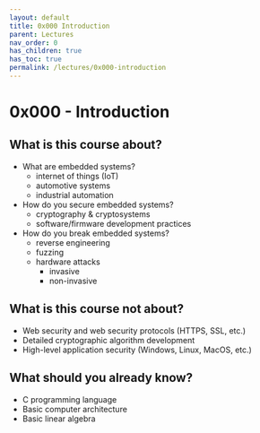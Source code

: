 ```yaml
---
layout: default
title: 0x000 Introduction
parent: Lectures
nav_order: 0
has_children: true
has_toc: true
permalink: /lectures/0x000-introduction
---
```

# 0x000 - Introduction

## What is this course about?

- What are embedded systems?
  - internet of things (IoT)
  - automotive systems
  - industrial automation
- How do you secure embedded systems?
  - cryptography & cryptosystems
  - software/firmware development practices
- How do you break embedded systems?
  - reverse engineering
  - fuzzing
  - hardware attacks
    - invasive
    - non-invasive

## What is this course not about?

- Web security and web security protocols (HTTPS, SSL, etc.)
- Detailed cryptographic algorithm development
- High-level application security (Windows, Linux, MacOS, etc.)

## What should you already know?

- C programming language
- Basic computer architecture
- Basic linear algebra

